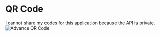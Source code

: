# QR Code

I cannot share my codes for this application because the API is private.
![Advance QR Code](https://github.com/user-attachments/assets/9142f5ba-26ca-45df-8c12-e6f5aa703734)

